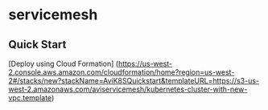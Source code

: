 # servicemesh

## Quick Start
[Deploy using Cloud Formation] (https://us-west-2.console.aws.amazon.com/cloudformation/home?region=us-west-2#/stacks/new?stackName=AviK8SQuickstart&templateURL=https://s3-us-west-2.amazonaws.com/aviservicemesh/kubernetes-cluster-with-new-vpc.template)
